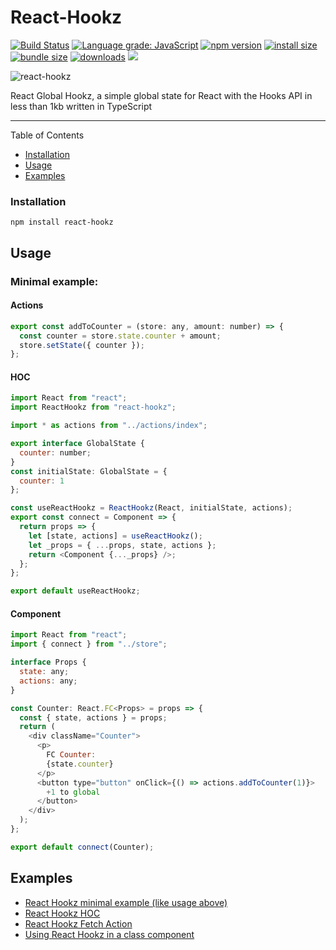 # React-Hookz

[![Build Status](https://travis-ci.com/garywenneker/react-hookz.svg?branch=master)](https://travis-ci.com/garywenneker/react-hookz)
[![Language grade: JavaScript](https://img.shields.io/lgtm/grade/javascript/g/GaryWenneker/react-hookz.svg?logo=lgtm&logoWidth=18)](https://lgtm.com/projects/g/GaryWenneker/react-hookz/context:javascript)
[![npm version](https://badge.fury.io/js/react-hookz.svg)](https://badge.fury.io/js/react-hookz)
[![install size](https://packagephobia.now.sh/badge?p=react-hookz)](https://packagephobia.now.sh/result?p=react-hookz)
[![bundle size](https://badgen.net/bundlephobia/minzip/react-hookz)](https://bundlephobia.com/result?p=react-hookz)
[![downloads](https://img.shields.io/npm/dt/react-hookz.svg)](https://img.shields.io/npm/dt/react-hookz.svg)
[![](https://david-dm.org/GaryWenneker/react-hookz.svg)](https://david-dm.org/GaryWenneker/react-hookz.svg)

![react-hookz](https://user-images.githubusercontent.com/6793205/71441931-ee9eef80-2703-11ea-8737-d73146179627.png)

React Global Hookz, a simple global state for React with the Hooks API in less than 1kb written in TypeScript

---

Table of Contents

- [Installation](#installation)
- [Usage](#usage)
- [Examples](#examples)

### Installation

```
npm install react-hookz
```

## Usage

### Minimal example:

#### Actions

```javascript
export const addToCounter = (store: any, amount: number) => {
  const counter = store.state.counter + amount;
  store.setState({ counter });
};
```

#### HOC

```javascript
import React from "react";
import ReactHookz from "react-hookz";

import * as actions from "../actions/index";

export interface GlobalState {
  counter: number;
}
const initialState: GlobalState = {
  counter: 1
};

const useReactHookz = ReactHookz(React, initialState, actions);
export const connect = Component => {
  return props => {
    let [state, actions] = useReactHookz();
    let _props = { ...props, state, actions };
    return <Component {..._props} />;
  };
};

export default useReactHookz;
```

#### Component

```javascript
import React from "react";
import { connect } from "../store";

interface Props {
  state: any;
  actions: any;
}

const Counter: React.FC<Props> = props => {
  const { state, actions } = props;
  return (
    <div className="Counter">
      <p>
        FC Counter:
        {state.counter}
      </p>
      <button type="button" onClick={() => actions.addToCounter(1)}>
        +1 to global
      </button>
    </div>
  );
};

export default connect(Counter);
```

## Examples

- [React Hookz minimal example (like usage above)](https://codesandbox.io/s/react-hookz-global-state-vl5x7)
- [React Hookz HOC](https://codesandbox.io/s/react-hookz-hoc-112fy)
- [React Hookz Fetch Action](https://codesandbox.io/s/react-hookz-fetch-action-demo-ellw3)
- [Using React Hookz in a class component](https://codesandbox.io/s/react-hookz-class-component-hfimj)